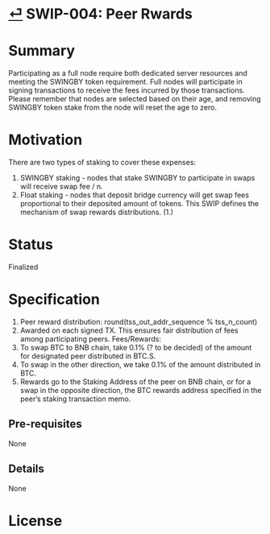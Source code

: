 # [⏎](./readme.md) SWIP-004: Peer Rwards

# Summary
Participating as a full node require both dedicated server resources and meeting the SWINGBY token requirement.
Full nodes will participate in signing transactions to receive the fees incurred by those transactions. 
Please remember that nodes are selected based on their age, and removing SWINGBY token stake from the node will reset the age to zero.

# Motivation
There are two types of staking to cover these expenses:
1. SWINGBY staking - nodes that stake SWINGBY to participate in swaps will
receive swap fee / n.
2. Float staking - nodes that deposit bridge currency will get swap fees
proportional to their deposited amount of tokens.
This SWIP defines the mechanism of swap rewards distributions. (1.)

# Status
Finalized

# Specification
1. Peer reward distribution: round(tss_out_addr_sequence % tss_n_count)
2. Awarded on each signed TX. This ensures fair distribution of fees among participating peers.
Fees/Rewards:
3. To swap BTC to BNB chain, take 0.1% (? to be decided) of the amount for designated peer distributed in BTC.S.
4. To swap in the other direction, we take 0.1% of the amount distributed in BTC.
5. Rewards go to the Staking Address of the peer on BNB chain, or for a swap in the opposite direction, the BTC rewards address specified in the peer’s staking transaction memo.

## Pre-requisites
None
## Details
None
# License